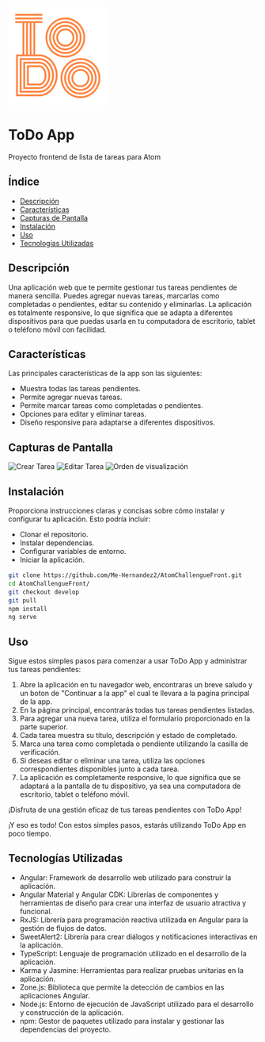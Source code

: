 ![Logo](./src/assets/images/marcaLogo.png)

# ToDo App

Proyecto frontend de lista de tareas para Atom

## Índice

- [Descripción](#descripcion)
- [Características](#características)
- [Capturas de Pantalla](#capturas-de-pantalla)
- [Instalación](#instalación)
- [Uso](#uso)
- [Tecnologías Utilizadas](#tecnologías-utilizadas)

## Descripción

Una aplicación web que te permite gestionar tus tareas pendientes de manera sencilla. Puedes agregar nuevas tareas, marcarlas como completadas o pendientes, editar su contenido y eliminarlas. La aplicación es totalmente responsive, lo que significa que se adapta a diferentes dispositivos para que puedas usarla en tu computadora de escritorio, tablet o teléfono móvil con facilidad.

## Características

Las principales características de la app son las siguientes:

- Muestra todas las tareas pendientes.
- Permite agregar nuevas tareas.
- Permite marcar tareas como completadas o pendientes.
- Opciones para editar y eliminar tareas.
- Diseño responsive para adaptarse a diferentes dispositivos.

## Capturas de Pantalla

![Crear Tarea](./src/assets/images/crearTarea.gif)
![Editar Tarea](./src/assets/images/editarTarea.gif)
![Orden de visualización](./src/assets/images/order.gif)


## Instalación

Proporciona instrucciones claras y concisas sobre cómo instalar y configurar tu aplicación. Esto podría incluir:

- Clonar el repositorio.
- Instalar dependencias.
- Configurar variables de entorno.
- Iniciar la aplicación.

```bash
git clone https://github.com/Me-Hernandez2/AtomChallengueFront.git
cd AtomChallengueFront/
git checkout develop
git pull
npm install
ng serve
```

## Uso

Sigue estos simples pasos para comenzar a usar ToDo App y administrar tus tareas pendientes:

1. Abre la aplicación en tu navegador web, encontraras un breve saludo y un boton de "Continuar a la app" el cual te llevara a la pagina principal de la app.
2. En la página principal, encontrarás todas tus tareas pendientes listadas.
3. Para agregar una nueva tarea, utiliza el formulario proporcionado en la parte superior.
4. Cada tarea muestra su título, descripción y estado de completado.
5. Marca una tarea como completada o pendiente utilizando la casilla de verificación.
6. Si deseas editar o eliminar una tarea, utiliza las opciones correspondientes disponibles junto a cada tarea.
7. La aplicación es completamente responsive, lo que significa que se adaptará a la pantalla de tu dispositivo, ya sea una computadora de escritorio, tablet o teléfono móvil.

¡Disfruta de una gestión eficaz de tus tareas pendientes con ToDo App!

¡Y eso es todo! Con estos simples pasos, estarás utilizando ToDo App en poco tiempo.

## Tecnologías Utilizadas
* Angular: Framework de desarrollo web utilizado para construir la aplicación.
* Angular Material y Angular CDK: Librerías de componentes y herramientas de diseño para crear una interfaz de usuario atractiva y funcional.
* RxJS: Librería para programación reactiva utilizada en Angular para la gestión de flujos de datos.
* SweetAlert2: Librería para crear diálogos y notificaciones interactivas en la aplicación.
* TypeScript: Lenguaje de programación utilizado en el desarrollo de la aplicación.
* Karma y Jasmine: Herramientas para realizar pruebas unitarias en la aplicación.
* Zone.js: Biblioteca que permite la detección de cambios en las aplicaciones Angular.
* Node.js: Entorno de ejecución de JavaScript utilizado para el desarrollo y construcción de la aplicación.
* npm: Gestor de paquetes utilizado para instalar y gestionar las dependencias del proyecto.


